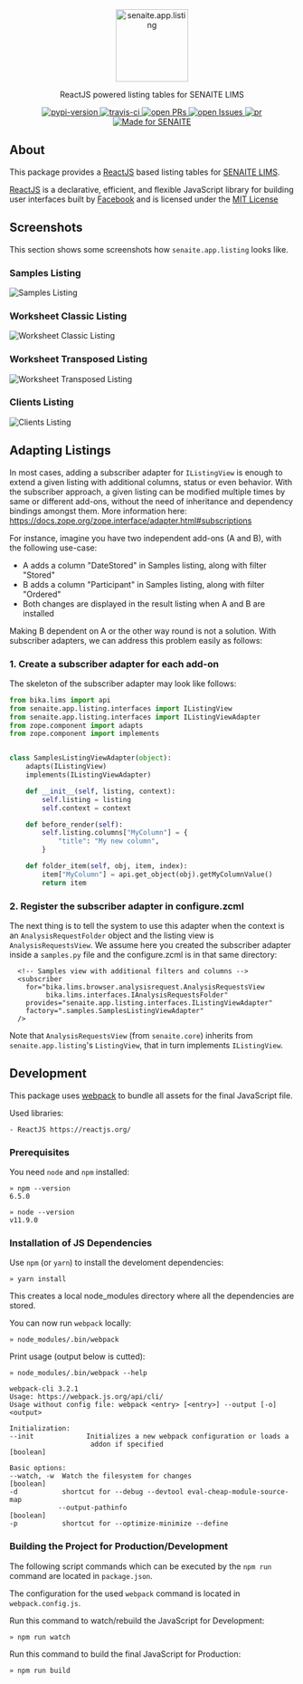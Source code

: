 <div align="center">

  <a href="https://github.com/senaite/senaite.app.listing">
    <img src="static/logo.png" alt="senaite.app.listing" height="128" />
  </a>

  <p>ReactJS powered listing tables for SENAITE LIMS</p>

  <div>
    <a href="https://pypi.python.org/pypi/senaite.app.listing">
      <img src="https://img.shields.io/pypi/v/senaite.app.listing.svg?style=flat-square" alt="pypi-version" />
    </a>
    <a href="https://travis-ci.org/senaite/senaite.app.listing">
      <img src="https://img.shields.io/travis/senaite/senaite.app.listing.svg?style=flat-square" alt="travis-ci" />
    </a>
    <a href="https://github.com/senaite/senaite.app.listing/pulls">
      <img src="https://img.shields.io/github/issues-pr/senaite/senaite.app.listing.svg?style=flat-square" alt="open PRs" />
    </a>
    <a href="https://github.com/senaite/senaite.app.listing/issues">
      <img src="https://img.shields.io/github/issues/senaite/senaite.app.listing.svg?style=flat-square" alt="open Issues" />
    </a>
    <a href="#">
      <img src="https://img.shields.io/badge/PRs-welcome-brightgreen.svg?style=flat-square" alt="pr" />
    </a>
    <a href="https://www.senaite.com">
      <img src="https://img.shields.io/badge/Made%20for%20SENAITE-%E2%AC%A1-lightgrey.svg" alt="Made for SENAITE" />
    </a>
  </div>
</div>


## About

This package provides a [ReactJS](https://reactjs.org) based
listing tables for [SENAITE LIMS](https://www.senaite.com).

[ReactJS](https://reactjs.org/) is a declarative, efficient, and flexible
JavaScript library for building user interfaces built by
[Facebook](https://github.com/facebook/react) and is licensed under the [MIT
License](https://github.com/facebook/react/blob/master/LICENSE)


## Screenshots

This section shows some screenshots how `senaite.app.listing` looks like.


### Samples Listing

<img src="static/1_samples_listing.png" alt="Samples Listing" />


### Worksheet Classic Listing

<img src="static/2_worksheet_classic_listing.png" alt="Worksheet Classic Listing" />


### Worksheet Transposed Listing

<img src="static/3_worksheet_transposed_listing.png" alt="Worksheet Transposed Listing" />


### Clients Listing

<img src="static/4_clients_listing.png" alt="Clients Listing" />


## Adapting Listings

In most cases, adding a subscriber adapter for `IListingView` is enough to
extend a given listing with additional columns, status or even behavior. With
the subscriber approach, a given listing can be modified multiple times by same
or different add-ons, without the need of inheritance and dependency bindings
amongst them. More information here: https://docs.zope.org/zope.interface/adapter.html#subscriptions

For instance, imagine you have two independent add-ons (A and B),
with the following use-case:

- A adds a column "DateStored" in Samples listing, along with filter "Stored"
- B adds a column "Participant" in Samples listing, along with filter "Ordered"
- Both changes are displayed in the result listing when A and B are installed

Making B dependent on A or the other way round is not a solution. With
subscriber adapters, we can address this problem easily as follows:

### 1. Create a subscriber adapter for each add-on

The skeleton of the subscriber adapter may look like follows:

```python
from bika.lims import api
from senaite.app.listing.interfaces import IListingView
from senaite.app.listing.interfaces import IListingViewAdapter
from zope.component import adapts
from zope.component import implements


class SamplesListingViewAdapter(object):
    adapts(IListingView)
    implements(IListingViewAdapter)

    def __init__(self, listing, context):
        self.listing = listing
        self.context = context

    def before_render(self):
        self.listing.columns["MyColumn"] = {
            "title": "My new column",
        }

    def folder_item(self, obj, item, index):
        item["MyColumn"] = api.get_object(obj).getMyColumnValue()
        return item
```

### 2. Register the subscriber adapter in configure.zcml

The next thing is to tell the system to use this adapter when the context is an
`AnalysisRequestFolder` object and the listing view is `AnalysisRequestsView`.
We assume here you created the subscriber adapter inside a `samples.py` file and
the configure.zcml is in that same directory:

```
  <!-- Samples view with additional filters and columns -->
  <subscriber
    for="bika.lims.browser.analysisrequest.AnalysisRequestsView
         bika.lims.interfaces.IAnalysisRequestsFolder"
    provides="senaite.app.listing.interfaces.IListingViewAdapter"
    factory=".samples.SamplesListingViewAdapter"
  />
```

Note that `AnalysisRequestsView` (from `senaite.core`) inherits from
`senaite.app.listing`'s `ListingView`, that in turn implements `IListingView`.


## Development

This package uses [webpack](https://webpack.js.org) to bundle all assets for the
final JavaScript file.

Used libraries:

    - ReactJS https://reactjs.org/


### Prerequisites

You need `node` and `npm` installed:

    » npm --version
    6.5.0

    » node --version
    v11.9.0

### Installation of JS Dependencies

Use `npm` (or `yarn`) to install the develoment dependencies:

    » yarn install

This creates a local node_modules directory where all the dependencies are stored.


You can now run `webpack` locally:

    » node_modules/.bin/webpack

Print usage (output below is cutted):

    » node_modules/.bin/webpack --help

    webpack-cli 3.2.1
    Usage: https://webpack.js.org/api/cli/
    Usage without config file: webpack <entry> [<entry>] --output [-o] <output>

    Initialization:
    --init             Initializes a new webpack configuration or loads a
                        addon if specified                                [boolean]

    Basic options:
    --watch, -w  Watch the filesystem for changes                        [boolean]
    -d           shortcut for --debug --devtool eval-cheap-module-source-map
                --output-pathinfo                                       [boolean]
    -p           shortcut for --optimize-minimize --define


### Building the Project for Production/Development

The following script commands which can be executed by the `npm run` command are
located in `package.json`.

The configuration for the used `webpack` command is located in `webpack.config.js`.


Run this command to watch/rebuild the JavaScript for Development:

    » npm run watch

Run this command to build the final JavaScript for Production:

    » npm run build
